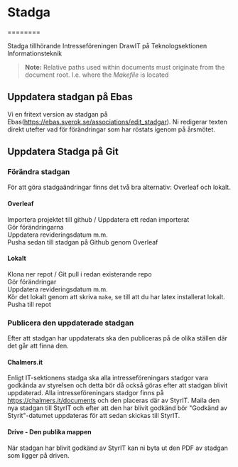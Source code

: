 # Stadga
========

Stadga tillhörande Intresseföreningen DrawIT på Teknologsektionen Informationsteknik

> **Note:**
> Relative paths used within documents must originate from the document root. I.e. where the *Makefile* is located

## Uppdatera stadgan på Ebas
Vi en fritext version av stadgan på Ebas(https://ebas.sverok.se/associations/edit_stadgar). Ni redigerar texten direkt utefter vad för förändringar som har röstats igenom på årsmötet.

## Uppdatera Stadga på Git

### Förändra stadgan
För att göra stadgaändringar finns det två bra alternativ: Overleaf och lokalt.

#### Overleaf 
  Importera projektet till github / Uppdatera ett redan importerat  
  Gör förändringarna  
  Uppdatera revideringsdatum m.m.  
  Pusha sedan till stadgan på Github genom Overleaf  

#### Lokalt
  Klona ner repot / Git pull i redan existerande repo  
  Gör förändringar  
  Uppdatera revideringsdatum m.m.  
  Kör det lokalt genom att skriva `make`, se till att du har latex installerat lokalt.  
  Pusha till repot 
  
### Publicera den uppdaterade stadgan
Efter att stadgan har uppdaterats ska den publiceras på de olika ställen där det går att finna den. 

#### Chalmers.it
Enligt IT-sektionens stadga ska alla intresseföreningars stadgor vara godkända av styrelsen och detta bör då också göras efter att stadgan blivit uppdaterad. Alla intresseföreningars stadgor finns på https://chalmers.it/documents och den placeras där av StyrIT. Maila den nya stadgan till StyrIT och efter att den har blivit godkänd bör "Godkänd av Styrit"-datumet uppdateras för att sedan skickas till StyrIT.

#### Drive - Den publika mappen
När stadgan har blivit godkänd av StyrIT kan ni byta ut den PDF av stadgan som ligger på driven.
